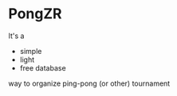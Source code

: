 # PongZR

It's a
 - simple
 - light
 - free database

way to organize ping-pong (or other) tournament